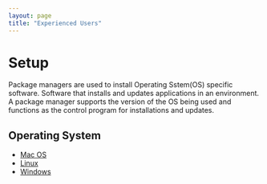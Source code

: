 ```yaml
---
layout: page
title: "Experienced Users"
---
```

# Setup

Package managers are used to install Operating Sstem(OS) specific software. Software that installs and updates applications in an environment. A package manager supports the version of the OS being used and functions as the control program for installations and updates.


## Operating System
* [Mac OS](/mac)
* [Linux](/linux)
* [Windows](/windows) 

